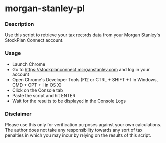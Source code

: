 # morgan-stanley-pl

### Description

Use this script to retrieve your tax records data from your Morgan Stanley's StockPlan Connect account.

### Usage

- Launch Chrome
- Go to https://stockplanconnect.morganstanley.com and log in your account
- Open Chrome's Developer Tools (F12 or CTRL + SHIFT + I in Windows, CMD + OPT + I in OS X)
- Click on the Console tab
- Paste the script and hit ENTER
- Wait for the results to be displayed in the Console Logs

### Disclaimer

Please use this only for verification purposes against your own calculations. The author does not take any responsibility towards any sort of tax penalties in which you may incur by relying on the results of this script.